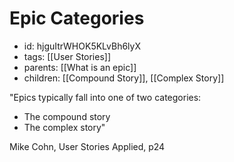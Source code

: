 # Epic Categories
* id: hjguItrWHOK5KLvBh6lyX
* tags: [[User Stories]]
* parents: [[What is an epic]]
* children: [[Compound Story]], [[Complex Story]]

"Epics typically fall into one of two categories:
- The compound story
- The complex story"

Mike Cohn, User Stories Applied, p24